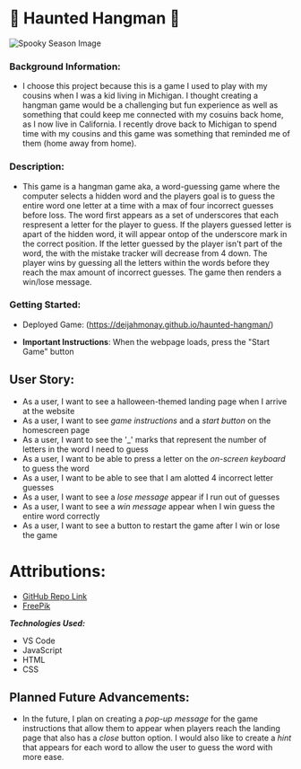 # 👻 Haunted Hangman 👻

![Spooky Season Image](https://img.freepik.com/free-vector/halloween-objects-scary-ghost-spooky-mummy-dark-spider_1441-2409.jpg?t=st=1723737985~exp=1723741585~hmac=9ab59e15327da702c0e17da54fdd6f04c497b39d3ee4dbae16e2122126c8c42d&w=826)

### Background Information:

- I choose this project because this is a game I used to play with my cousins when I was a kid living in Michigan. I thought creating a hangman game would be a challenging but fun experience as well as something that could keep me connected with my cosuins back home, as I now live in California. I recently drove back to Michigan to spend time with my cousins and this game was something that reminded me of them (home away from home). 

### Description: 

- This game is a hangman game aka, a word-guessing game where the computer selects a hidden word and the players goal is to guess the entire word one letter at a time with a max of four incorrect guesses before loss. The word first appears as a set of underscores that each respresent a letter for the player to guess. If the players guessed letter is apart of the hidden word, it will appear ontop of the underscore mark in the correct position. If the letter guessed by the player isn't part of the word, the with the mistake tracker will decrease from 4 down. The player wins by guessing all the letters within the words before they reach the max amount of incorrect guesses. The game then renders a win/lose message.

### Getting Started:

* Deployed Game: (https://deijahmonay.github.io/haunted-hangman/)

- **Important Instructions**: When the webpage loads, press the "Start Game" button

## User Story:

- As a user, I want to see a halloween-themed landing page when I arrive at the website
- As a user, I want to see *game instructions* and a *start button* on the homescreen page
- As a user, I want to see the '_' marks that represent the number of letters in the word I need to guess
- As a user, I want to be able to press a letter on the *on-screen keyboard* to guess  the word
- As a user, I want to be able to see that I am alotted 4 incorrect letter guesses
- As a user, I want to see a *lose message* appear if I run out of guesses
- As a user, I want to see a *win message* appear when I win guess the entire word correctly
- As a user, I want to see a button to restart the game after I win or lose the game


# Attributions:
- [GitHub Repo Link](https://github.com/deijahmonay/haunted-hangman.git)
- [FreePik](https://www.freepik.com/free-vector/halloween-objects-scary-ghost-spooky-mummy-dark-spider_3519632.htm#query=mummy%20cartoon&position=6&from_view=keyword&track=ais_hybrid&uuid=6df1d576-d561-43df-96be-66b478a2b832)



***Technologies Used:***
- VS Code
- JavaScript
- HTML
- CSS

## Planned Future Advancements:
- In the future, I plan on creating a *pop-up message* for the game instructions that allow them to appear when players reach the landing page that also has a *close* button option. I would also like to create a *hint* that appears for each word to allow the user  to guess the word with more ease.